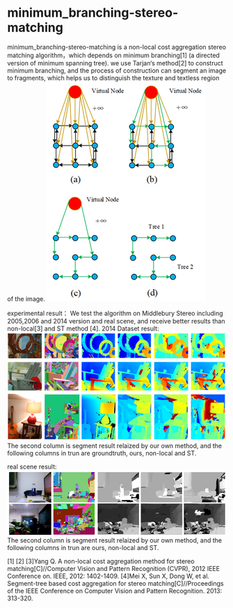 # minimum_branching-stereo-matching
minimum_branching-stereo-matching is a non-local cost aggregation stereo matching algorithm，which depends on minimum branching[1]
(a directed version of minimum spanning tree). we use Tarjan‘s method[2] to construct minimum branching, and the process of construction
can segment an image to fragments, which helps us to distinguish the texture and textless region of the image.
![Image text](https://raw.githubusercontent.com/zssjh/git_img/master/1__.png)

experimental result：
We test the algorithm on Middlebury Stereo including 2005,2006 and 2014 version and real scene, and receive better results than non-local[3] and ST method
[4].
2014 Dataset result:
![Image text](https://raw.githubusercontent.com/zssjh/git_img/master/1_dataset.png)
The second column is segment result relaized by our own method, and the following columns in trun are groundtruth, ours, non-local and
ST.

real scene result:
![Image text](https://raw.githubusercontent.com/zssjh/git_img/master/1_scene_2.png)
The second column is segment result relaized by our own method, and the following columns in trun are ours, non-local and
ST.


[1]
[2]
[3]Yang Q. A non-local cost aggregation method for stereo matching[C]//Computer Vision and Pattern Recognition (CVPR), 2012 IEEE Conference on. IEEE, 2012: 1402-1409.
[4]Mei X, Sun X, Dong W, et al. Segment-tree based cost aggregation for stereo matching[C]//Proceedings of the IEEE Conference on Computer Vision and Pattern Recognition. 2013: 313-320.

